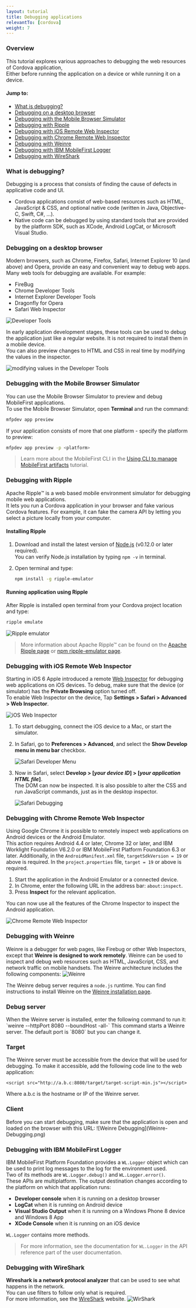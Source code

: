 ```yaml
---
layout: tutorial
title: Debugging applications
relevantTo: [cordova]
weight: 7
---
```

### Overview
This tutorial explores various approaches to debugging the web resources of Cordova application,  
Either before running the application on a device or while running it on a device.

#### Jump to:

* [What is debugging?](#what-is-debugging)
* [Debugging on a desktop browser](#debugging-on-a-desktop-browser)
* [Debugging with the Mobile Browser Simulator](#debugging-with-the-mobile-browser-simulator)
* [Debugging with Ripple](#debugging-with-ripple)
* [Debugging with iOS Remote Web Inspector](#debugging-with-ios-remote-web-inspector)
* [Debugging with Chrome Remote Web Inspector](#debugging-with-chrome-remote-web-inspector)
* [Debugging with Weinre](#debugging-with-weinre)
* [Debugging with IBM MobileFirst Logger](#debugging-with-ibm-mobilefirst-logger)
* [Debugging with WireShark](#debugging-with-wireshark)

### What is debugging?
Debugging is a process that consists of finding the cause of defects in applicative code and UI.

* Cordova applications consist of web-based resources such as HTML, JavaScript &amp; CSS, and optional native code (written in Java, Objective-C, Swift, C#, ...).
* Native code can be debugged by using standard tools that are provided by the platform SDK, such as XCode, Android LogCat, or Microsoft Visual Studio.

### Debugging on a desktop browser
Modern browsers, such as Chrome, Firefox, Safari, Internet Explorer 10 (and above) and Opera, provide an easy and convenient way to debug web apps.
Many web tools for debugging are available. For example:

* FireBug
* Chrome Developer Tools
* Internet Explorer Developer Tools
* Dragonfly for Opera
* Safari Web Inspector

![Developer Tools](developer-tools.png)

In early application development stages, these tools can be used to debug the application just like a regular website. It is not required to install them in a mobile device.  
You can also preview changes to HTML and CSS in real time by modifying the values in the inspector.

![modifying values in the Developer Tools](developer-tools-2.png)

### Debugging with the Mobile Browser Simulator
You can use the Mobile Browser Simulator to preview and debug MobileFirst applications.  
To use the Mobile Browser Simulator, open **Terminal** and run the command:

```bash
mfpdev app preview
```

If your application consists of more that one platform - specify the platform to preview:

```bash
mfpdev app preview -p <platform>
```

> Learn more about the MobileFirst CLI in the [Using CLI to manage MobileFirst artifacts](../using-cli-to-manage-mobilefirst-artifacts) tutorial.

### Debugging with Ripple
Apache Ripple™ is a web based mobile environment simulator for debugging mobile web applications.  
It lets you run a Cordova application in your browser and fake various Cordova features. For example, it can fake the camera API by letting you select a picture locally from your computer.  

#### Installing Ripple

1. Download and install the latest version of [Node.js](https://nodejs.org/en/) (v0.12.0 or later required).  
You can verify Node.js installation by typing `npm -v` in terminal.
2. Open terminal and type:

    ```bash
    npm install -g ripple-emulator
    ```

#### Running application using Ripple
After Ripple is installed open terminal from your Cordova project location and type:

```bash
ripple emulate
```

![Ripple emulator](Ripple2.png)

> More information about Apache Ripple™ can be found on the [Apache Ripple page](http://ripple.incubator.apache.org/) or [npm ripple-emulator page](https://www.npmjs.com/package/ripple-emulator).

### Debugging with iOS Remote Web Inspector
Starting in iOS 6 Apple introduced a remote [Web Inspector](https://developer.apple.com/safari/tools/) for debugging web applications on iOS devices. To debug, make sure that the device (or simulator) has the **Private Browsing** option turned off.  
To enable Web Inspector on the device, Tap **Settings > Safari > Advanced > Web Inspector**.

![iOS Web Inspector](ios-web-inspector.png)

1. To start debugging, connect the iOS device to a Mac, or start the simulator.
2. In Safari, go to **Preferences > Advanced**, and select the **Show Develop menu in menu bar** checkbox.

    ![Safari Developer Menu](safari-developer-menu.png)
3. Now in Safari, select **Develop > [*your device ID*] > [*your application HTML file*]**.  
The DOM can now be inspected. It is also possible to alter the CSS and run JavaScript commands, just as in the desktop inspector.

    ![Safari Debugging](safari-debugging.png)

### Debugging with Chrome Remote Web Inspector
Using Google Chrome it is possible to remotely inspect web applications on Android devices or the Android Emulator.  
This action requires Android 4.4 or later, Chrome 32 or later, and IBM Worklight Foundation V6.2.0 or IBM MobileFirst Platform Foundation 6.3 or later. Additionally, in the `AndroidManifest.xml` file, `targetSdkVersion = 19` or above is required. In the `project.properties` file, `target = 19` or above is required.

1. Start the application in the Android Emulator or a connected device.
2. In Chrome, enter the following URL in the address bar: `about:inspect`.
3. Press **Inspect** for the relevant application.

You can now use all the features of the Chrome Inspector to inspect the Android application.

![Chrome Remote Web Inspector](Chrome-Remote-Web-Inspector.png)

### Debugging with Weinre
Weinre is a debugger for web pages, like Firebug or other Web Inspectors, except that **Weinre is designed to work remotely**.
Weinre can be used to inspect and debug web resources such as HTML, JavaScript, CSS, and network traffic on mobile handsets.
The Weinre architecture includes the following components:
![Weinre](Weinre.jpg)

The Weinre debug server requires a `node.js` runtime.
You can find instructions to install Weinre on the [Weinre installation page](http://people.apache.org/~pmuellr/weinre/docs/latest/Installing.html).

<h3>Debug server</h3>
When the Weinre server is installed, enter the following command to run it:  
`weinre --httpPort 8080 --boundHost -all-`  
This command starts a Weinre server.  
The default port is `8080` but you can change it.

<h3>Target</h3>
The Weinre server must be accessible from the device that will be used for debugging.  
To make it accessible, add the following code line to the web application:

```
<script src="http://a.b.c:8080/target/target-script-min.js"></script>
```

Where a.b.c is the hostname or IP of the Weinre server.

<h3>Client</h3>
Before you can start debugging, make sure that the application is open and loaded on the browser with this URL:
![Weinre Debugging](Weinre-Debugging.png)

### Debugging with IBM MobileFirst Logger
IBM MobileFirst Platform Foundation provides a `WL.Logger` object which can be used to print log messages to the log for the environment used.  
Two of its methods are `WL.Logger.debug()` and `WL.Logger.error()`.  
These APIs are multiplatform. The output destination changes according to the platform on which that application runs:

* **Developer console** when it is running on a desktop browser
* **LogCat** when it is running on Android device
* **Visual Studio Output** when it is running on a Windows Phone 8 device and Windows 8 App
* **XCode Console** when it is running on an iOS device

`WL.Logger` contains more methods.
> For more information, see the documentation for `WL.Logger` in the API reference part of the user documentation.

### Debugging with WireShark
**Wireshark is a network protocol analyzer** that can be used to see what happens in the network.  
You can use filters to follow only what is required.  
For more information, see the [WireShark](http://www.wireshark.org) website.
![WirShark](WireShark.png)

